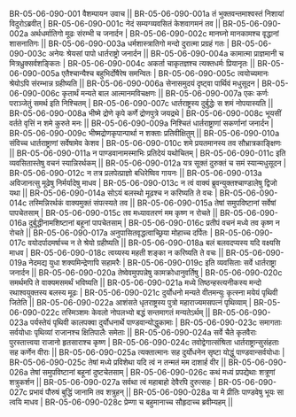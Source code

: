 BR-05-06-090-001  	वैशम्पायन उवाच ||
BR-05-06-090-001a	तं भुक्तवन्तमाश्वस्तं निशायां विदुरोऽब्रवीत् |
BR-05-06-090-001c	नेदं सम्यग्व्यवसितं केशवागमनं तव ||
BR-05-06-090-002a	अर्थधर्मातिगो मूढः संरम्भी च जनार्दन |
BR-05-06-090-002c	मानघ्नो मानकामश्च वृद्धानां शासनातिगः ||
BR-05-06-090-003a	धर्मशास्त्रातिगो मन्दो दुरात्मा प्रग्रहं गतः |
BR-05-06-090-003c	अनेयः श्रेयसां पापो धार्तराष्ट्रो जनार्दन ||
BR-05-06-090-004a	कामात्मा प्राज्ञमानी च मित्रध्रुक्सर्वशङ्कितः |
BR-05-06-090-004c	अकर्ता चाकृतज्ञश्च त्यक्तधर्मः प्रियानृतः ||
BR-05-06-090-005a	एतैश्चान्यैश्च बहुभिर्दोषैरेष समन्वितः |
BR-05-06-090-005c	त्वयोच्यमानः श्रेयोऽपि संरम्भान्न ग्रहीष्यति ||
BR-05-06-090-006a	सेनासमुदयं दृष्ट्वा पार्थिवं मधुसूदन |
BR-05-06-090-006c	कृतार्थं मन्यते बाल आत्मानमविचक्षणः ||
BR-05-06-090-007a	एकः कर्णः पराञ्जेतुं समर्थ इति निश्चितम् |
BR-05-06-090-007c	धार्तराष्ट्रस्य दुर्बुद्धेः स शमं नोपयास्यति ||
BR-05-06-090-008a	भीष्मे द्रोणे कृपे कर्णे द्रोणपुत्रे जयद्रथे |
BR-05-06-090-008c	भूयसीं वर्तते वृत्तिं न शमे कुरुते मनः ||
BR-05-06-090-009a	निश्चितं धार्तराष्ट्राणां सकर्णानां जनार्दन |
BR-05-06-090-009c	भीष्मद्रोणकृपान्पार्था न शक्ताः प्रतिवीक्षितुम् ||
BR-05-06-090-010a	संविच्च धार्तराष्ट्राणां सर्वेषामेव केशव |
BR-05-06-090-010c	शमे प्रयतमानस्य तव सौभ्रात्रकाङ्क्षिणः ||
BR-05-06-090-011a	न पाण्डवानामस्माभिः प्रतिदेयं यथोचितम् |
BR-05-06-090-011c	इति व्यवसितास्तेषु वचनं स्यान्निरर्थकम् ||
BR-05-06-090-012a	यत्र सूक्तं दुरुक्तं च समं स्यान्मधुसूदन  |
BR-05-06-090-012c	न तत्र प्रलपेत्प्राज्ञो बधिरेष्विव गायनः ||
BR-05-06-090-013a	अविजानत्सु मूढेषु निर्मर्यादेषु माधव |
BR-05-06-090-013c	न त्वं वाक्यं ब्रुवन्युक्तश्चाण्डालेषु द्विजो यथा ||
BR-05-06-090-014a	सोऽयं बलस्थो मूढश्च न करिष्यति ते वचः |
BR-05-06-090-014c	तस्मिन्निरर्थकं वाक्यमुक्तं संपत्स्यते तव ||
BR-05-06-090-015a	तेषां समुपविष्टानां सर्वेषां पापचेतसाम् |
BR-05-06-090-015c	तव मध्यावतरणं मम कृष्ण न रोचते ||
BR-05-06-090-016a	दुर्बुद्धीनामशिष्टानां बहूनां पापचेतसाम् |
BR-05-06-090-016c	प्रतीपं वचनं मध्ये तव कृष्ण न रोचते ||
BR-05-06-090-017a	अनुपासितवृद्धत्वाच्छ्रिया मोहाच्च दर्पितः |
BR-05-06-090-017c	वयोदर्पादमर्षाच्च न ते श्रेयो ग्रहीष्यति ||
BR-05-06-090-018a	बलं बलवदप्यस्य यदि वक्ष्यसि माधव |
BR-05-06-090-018c	त्वय्यस्य महती शङ्का न करिष्यति ते वचः ||
BR-05-06-090-019a	नेदमद्य युधा शक्यमिन्द्रेणापि सहामरैः |
BR-05-06-090-019c	इति व्यवसिताः सर्वे धार्तराष्ट्रा जनार्दन ||
BR-05-06-090-020a	तेष्वेवमुपपन्नेषु कामक्रोधानुवर्तिषु |
BR-05-06-090-020c	समर्थमपि ते वाक्यमसमर्थं भविष्यति ||
BR-05-06-090-021a	मध्ये तिष्ठन्हस्त्यनीकस्य मन्दो रथाश्वयुक्तस्य बलस्य मूढः |
BR-05-06-090-021c	दुर्योधनो मन्यते वीतमन्युः कृत्स्ना मयेयं पृथिवी जितेति ||
BR-05-06-090-022a	आशंसते धृतराष्ट्रस्य पुत्रो महाराज्यमसपत्नं पृथिव्याम् |
BR-05-06-090-022c	तस्मिञ्शमः केवलो नोपलभ्यो बद्धं सन्तमागतं मन्यतेऽर्थम् ||
BR-05-06-090-023a	पर्यस्तेयं पृथिवी कालपक्वा दुर्योधनार्थे पाण्डवान्योद्धुकामाः |
BR-05-06-090-023c	समागताः सर्वयोधाः पृथिव्यां राजानश्च क्षितिपालैः समेताः ||
BR-05-06-090-024a	सर्वे चैते कृतवैराः पुरस्तात्त्वया राजानो हृतसाराश्च कृष्ण |
BR-05-06-090-024c	तवोद्वेगात्संश्रिता धार्तराष्ट्रान्सुसंहताः सह कर्णेन वीराः ||
BR-05-06-090-025a	त्यक्तात्मानः सह दुर्योधनेन सृष्टा योद्धुं पाण्डवान्सर्वयोधाः |
BR-05-06-090-025c	तेषां मध्ये प्रविशेथा यदि त्वं न तन्मतं मम दाशार्ह वीर ||
BR-05-06-090-026a	तेषां समुपविष्टानां बहूनां दुष्टचेतसाम् |
BR-05-06-090-026c	कथं मध्यं प्रपद्येथाः शत्रूणां शत्रुकर्शन ||
BR-05-06-090-027a	सर्वथा त्वं महाबाहो देवैरपि दुरुत्सहः |
BR-05-06-090-027c	प्रभावं पौरुषं बुद्धिं जानामि तव शत्रुहन् ||
BR-05-06-090-028a	या मे प्रीतिः पाण्डवेषु भूयः सा त्वयि माधव |
BR-05-06-090-028c	प्रेम्णा च बहुमानाच्च सौहृदाच्च ब्रवीम्यहम् ||

